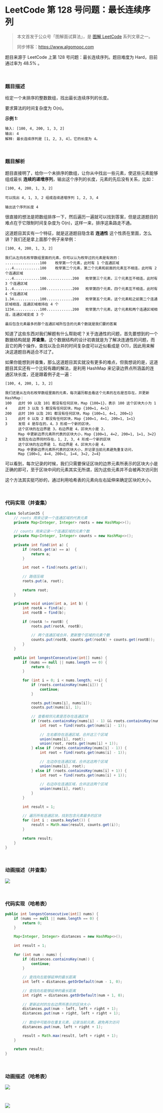 # LeetCode 第 128 号问题：最长连续序列

> 本文首发于公众号「图解面试算法」，是 [图解 LeetCode](<https://github.com/MisterBooo/LeetCodeAnimation>) 系列文章之一。
>
> 同步博客：https://www.algomooc.com

题目来源于 LeetCode 上第 128 号问题：最长连续序列。题目难度为 Hard，目前通过率为 48.5% 。


<br>


### 题目描述

给定一个未排序的整数数组，找出最长连续序列的长度。

要求算法的时间复杂度为 O(n)。

**示例 1:**

```
输入: [100, 4, 200, 1, 3, 2]
输出: 4
解释: 最长连续序列是 [1, 2, 3, 4]。它的长度为 4。
```

<br>

### 题目解析

题目直接明了，给你一个未排序的数组，让你从中找出一些元素，使这些元素能够组成最长 **连续的递增序列**，输出这个序列的长度，元素的先后没有关系，比如：

```
[100, 4, 200, 1, 3, 2]

可以找出 4, 1, 3, 2 组成连续递增序列 1, 2, 3, 4

输出这个序列长度 4
```
很直接的想法是把数组排序一下，然后遍历一遍就可以找到答案，但是这道题目的难点在于它限制时间复杂度为 O(n)，这样一来，排序这条路走不通。

这道题目其实有一个特征，就是这道题目隐含着 **连通性** 这个性质在里面，怎么讲？我们还是拿上面那个例子来举例：

```
[100, 4, 200, 1, 3, 2]

我们从左向右枚举数组里面的元素，你可以认为枚举过的元素是有效的：
................100    枚举第一个元素，此时有 1 个连通区域
...4............100    枚举第二个元素，第二个元素和前面的元素互不相连，此时有 2 个连通区域
...4............100............200   枚举第三个元素，三个元素互不相连，此时有 3 个连通区域
1..4............100............200   枚举第四个元素，四个元素互不相连，此时有 4 个连通区域
1.34............100............200   枚举第五个元素，这个元素和之前第二个连通区域相连，连通区域维持在 4 个
1234............100............200   枚举第六个元素，这个元素和两个连通区域相连，连通区域变成 3 个

最后包含元素最多的那个连通区域所包含的元素个数就是我们要的答案
```

知道了这些东西对我们解题有什么帮助呢？关于连通性的问题，首先要想到的一个数据结构就是 **并查集**，这个数据结构的设计初衷就是为了解决连通性的问题，而且它的两个操作，查找以及合并的时间复杂度可以近似看成是 O(1)，因此用来解决这道题目再适合不过了。

如果你能想到并查集，那么这道题目其实就没有更多的难点，但我想说的是，这道题目其实还有一个比较有趣的解法，是利用 HashMap 来记录边界点所涵盖的连通区块长度，还是跟着例子走一遍：

```
[100, 4, 200, 1, 3, 2]

我们还是从左向右枚举数组里面的元素，每次遍历都去看这个元素的左右是否存在，并更新 HashMap：
100   此时 99 以及 101 都没有任何区块，Map {100=1}，表示 100 这个区块大小为 1
4     此时 3 以及 5 都没有任何区块，Map {100=1, 4=1}
200   此时 199 以及 201 都没有任何区块，Map {100=1, 4=1, 200=1}
1     此时 0 以及 2 都没有任何区块，Map {100=1, 4=1, 200=1, 1=1}
3     发现 4 是存在的，4，3 形成一个新的区块，
      这个区块的左边界是 3，右边界是 4，区块大小是 2，
      Map 中更新边界元素所代表的区块大小，Map {100=1, 4=2, 200=1, 1=1, 3=2}
2     发现左右边界同时存在，1, 2, 3, 4 形成一个新的区块
      这个区块的左边界是 1，右边界是 4，区块大小是 4，
      Map 中更新边界元素所代表的区块大小，并记录当前元素避免重复访问，
      Map {100=1, 4=4, 200=1, 1=4, 3=2, 2=4}
```

可以看到，每次记录的时候，我们只需要保证区块的边界元素所表示的区块大小是正确的即可，至于区块中间的元素其实无所谓，因为这些元素并不会被再次访问到

这个方法其实挺巧妙的，通过利用哈希表的元素向左右延伸来确定区块的大小。

<br>

### 代码实现（并查集）

```java
class Solution35 {
    // roots 用来记录一个连通区域的代表元素
    private Map<Integer, Integer> roots = new HashMap<>();
    
    // counts 用来记录一个连通区域的元素个数
    private Map<Integer, Integer> counts = new HashMap<>();
    
    private int find(int a) {
        if (roots.get(a) == a)  {
            return a;
        }
        
        int root = find(roots.get(a));
        
        // 路径压缩
        roots.put(a, root);
        
        return root;
    }
    
    private void union(int a, int b) {
        int rootA = find(a);
        int rootB = find(b);
        
        if (rootA != rootB) {
            roots.put(rootA, rootB);
            
            // 两个连通区域合并，更新整个区域的元素个数
            counts.put(rootB, counts.get(rootA) + counts.get(rootB));
        }
    }
    
    public int longestConsecutive(int[] nums) {
        if (nums == null || nums.length == 0) {
            return 0;
        }
        
        for (int i = 0; i < nums.length; ++i) {
            if (roots.containsKey(nums[i])) {
                continue;
            }
            
            roots.put(nums[i], nums[i]);
            counts.put(nums[i], 1);
            
            // 查看相邻元素是否存在连通区块
            if (roots.containsKey(nums[i] - 1) && roots.containsKey(nums[i] + 1)) {
                int root = find(roots.get(nums[i] - 1));
                
                // 左右都存在连通区域，合并这三个区域
                union(nums[i], root);
                union(root, roots.get(nums[i] + 1));
            } else if (roots.containsKey(nums[i] - 1)) {
                int root = find(roots.get(nums[i] - 1));
                
                // 左边存在连通区域，合并这这两个区域
                union(nums[i], root);
            } else if (roots.containsKey(nums[i] + 1)) {
                int root = find(roots.get(nums[i] + 1));
                
                // 右边存在连通区域，合并这这两个区域
                union(nums[i], root);
            }
        }
        
        int result = 1;
        
        // 遍历所有连通区块，找到包含元素最多的区块
        for (int i : counts.keySet()) {
            result = Math.max(result, counts.get(i));
        }
        
        return result;
    }
}
```

<br>

### 动画描述（并查集）

![](../Animation/128-1.gif)

<br>

### 代码实现（哈希表）

```java
public int longestConsecutive(int[] nums) {
    if (nums == null || nums.length == 0) {
        return 0;
    }
    
    Map<Integer, Integer> distances = new HashMap<>();
    
    int result = 1;
    
    for (int num : nums) {
        if (distances.containsKey(num)) {
            continue;
        }
        
        // 查找向左能够延伸的最长距离
        int left = distances.getOrDefault(num - 1, 0);
        
        // 查找向右能够延伸的最长距离
        int right = distances.getOrDefault(num + 1, 0);
        
        // 更新此时的左右边界所表示的区块大小
        distances.put(num - left, left + right + 1);
        distances.put(num + right, left + right + 1);
        
        // 数组中可能存在重复元素，记录当前元素，避免再次访问
        distances.put(num, left + right + 1);

        result = Math.max(result, left + right + 1);
    }
    
    return result;
}
```

<br>

### 动画描述（哈希表）

![](../Animation/128-2.gif)

<br>

![](../../Pictures/qrcode.jpg)